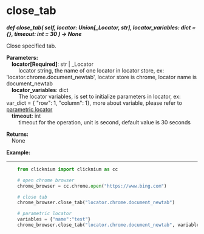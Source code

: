 # close_tab

***def close_tab(
        self, 
        locator: Union[_Locator, str],
        locator_variables: dict = {},
        timeout: int = 30
    ) -> None***  

Close specified tab.

**Parameters:**  
    &emsp;**locator[Required]**: str | _Locator  
        &emsp;&emsp; locator string, the name of one locator in locator store, ex: 'locator.chrome.document_newtab', locator store is chrome, locator name is document_newtab  
    &emsp;**locator_variables**: dict  
        &emsp;&emsp; The locator variables, is set to initialize parameters in locator, ex: var_dict = { "row": 1,  "column": 1}, more about variable, please refer to [parametric locator](./doc/automation/parametric_locator.md)  
    &emsp;**timeout**: int  
        &emsp;&emsp; timeout for the operation, unit is second, default value is 30 seconds 

**Returns:**  
    &emsp;None

**Example:**
***
```python
    from clicknium import clicknium as cc

    # open chrome browser
    chrome_browser = cc.chrome.open("https://www.bing.com")

    # close tab
    chrome_browser.close_tab("locator.chrome.document_newtab")

    # parametric locator
    variables = {"name":"test"}
    chrome_browser.close_tab("locator.chrome.document_newtab", variables)
```
